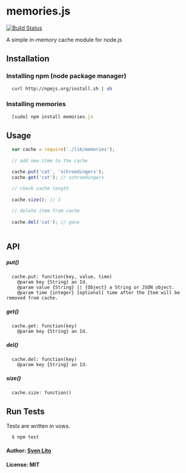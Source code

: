 # memories.js 

[![Build Status](https://secure.travis-ci.org/svnlto/memories.js.png)](http://travis-ci.org/svnlto/memories.js)

A simple in-memory cache module for node.js

## Installation

### Installing npm (node package manager)
```bash
  curl http://npmjs.org/install.sh | sh
```

### Installing memories
```js
  [sudo] npm install memories.js
```

## Usage
```js
  var cache = require('./lib/memories');
  
  // add new item to the cache

  cache.put('cat', 'schroedingers');
  cache.get('cat'); // schroedingers

  // check cache length
  
  cache.size(); // 1
  
  // delete item from cache
  
  cache.del('cat'); // gone
 
```
## API

##### put()
```jsdoc
  cache.put: function(key, value, time)
    @param key {String} an Id.
    @param value {String} || {Object} a String or JSON object.
    @param time {integer} [optional] time after the Item will be removed from cache.
```

##### get()
```jsdoc
  cache.get: function(key)
    @param key {String} an Id.
```

##### del()
```jsdoc
  cache.del: function(key)
    @param key {String} an Id.
```

##### size()
```jsdoc
  cache.size: function()
```


## Run Tests
Tests are written in vows.

```bash
  $ npm test
```

#### Author: [Sven Lito](http://svenlito.com)
#### License: MIT 
